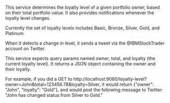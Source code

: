 This service determines the loyalty level of a given portfolio owner, based on their total portfolio value.  It also provides notifications whenever the loyalty level changes.

Currently the set of loyalty levels includes Basic, Bronze, Silver, Gold, and Platinum.

When it detects a change in level, it sends a tweet via the @IBMStockTrader account on Twitter.

This service expects query params named owner, total, and loyalty (the current loyalty level).  It returns a JSON object containing the owner and their loyalty.

For example, if you did a GET to http://localhost:9080/loyalty-level?owner=John&total=123456.78&loyalty=Silver, it would return {"owner": "John", "loyalty": "Gold"}, and would post the following message to Twitter: "John has changed status from Silver to Gold."
